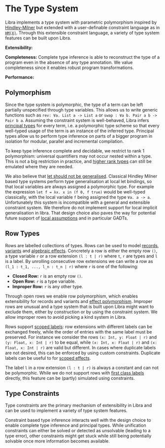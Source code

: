 # The Type System

Libra implements a type system with parametric polymorphism inspired by
[Hindley-Milner] but extended with a user-definable constraint language
as in [`HM(X)`]. Through this extensible constraint language, a variety of
type system features can be built upon Libra.

**Extensibility:** 

**Completeness:**
Complete type inference is able to reconstruct the type of a program even in the absence of any type annotation. We value completeness since it enables robust program transformations.

**Performance:**

## Polymorphism

Since the type system is polymorphic, the type of a term can be left partially
unspecified through type variables. 
This allows us to write generic functions such as `rev: ∀a. List a -> List a` or
`swap : ∀a b. Pair a b -> Pair b a`.
Assuming the constraint system is well-behaved, Libra infers [principal types]
for every term, i.e. a polymorphic type scheme so that every well-typed usage of the term
is an instance of the inferred type.
Principal types allow us to perform type inference on parts of a bigger program in isolation
for modular, parallel and incremental compilation. 

To keep type inference complete and decidable, we restrict to rank 1 polymorphism:
universal quantifiers may not occur nested within a type. This is not a big
restriction in practice, and [higher rank types] can still be emulated where they
are needed.

We also believe that [let should not be generalised](https://www.microsoft.com/en-us/research/wp-content/uploads/2016/02/tldi10-vytiniotis.pdf).
Classical Hindley Milner based type systems perform type generalisation at local
let bindings, so that local variables are always assigned a polymorphic type.
For example the expression `let f = λx. x in (f 0, f true)` would be well-typed
classically, with the local variable `f` being assigned the type `∀a. a -> a`.
Unfortunately this system is incompatible with a general
and extensible constraint system. We therefore do not implement support
for local implicit generalisation in libra. That design choice also paves
the way for potential future support of [local assumptions](https://simon.peytonjones.org/outsideinx/)
and in particular GADTs.

## Row Types

Rows are labelled collections of types.
Rows can be used to model [records], [variants] and
[algebraic effects].
Concretely a row is either the empty row `()`,
a type variable `r` or a row extension `(l : t | r)` where `t`, `r` are types
and `l` is a label. By unrolling consecutive row extensions we can write a row
as `(l_1 : t_1, ..., l_n : t_n | r)` where `r` is one of the following:

 - **Closed Row:** `r` is an empty row `()`.
 - **Open Row:** `r` is a type variable.
 - **Improper Row:** `r` is any other type.

Through open rows we enable row polymorphism, which enables extensibility for
records and variants and [effect polymorphism].
Improper rows are unusual and a type system that is built upon Libra might want
to exclude them, either by construction or by using the constraint system.
We allow improper rows to avoid picking a kind system in Libra.

Rows support [scoped labels]: row extensions with different labels can
be exchanged freely, while the order of entries with the same label must be
preserved.
For instance we consider the rows `(x: Int, y: Float | r)` and `(y: Float, x: Int | r)`
to be equal, while `(x: Int, x: Float | r)` and `(x: Float, x: Int | r)` are valid
but different.
In cases where duplicate labels are not desired, this can be enforced
by using custom constraints.
Duplicate labels can be useful to for [scoped effects].

The label `l` in a row extension `(l : t | r)` is always a constant and can
not be polymorphic.
While we do not support rows with [first class labels] directly,
this feature can be (partly) simulated using constraints.

## Type Constraints

Type constraints are the primary mechanism of extensibility in Libra and
can be used to implement a variety of type system features.

Constraint based type inference interacts well with the design choice to enable
complete type inference and principal types. While unification constraints can
either be solved or detected as unsolvable (leading to a type error), other constraints might get
stuck while still being potentially solvable once more information becomes available.

[scoped labels]: https://www.microsoft.com/en-us/research/wp-content/uploads/2016/02/scopedlabels.pdf
[first class labels]: https://www.microsoft.com/en-us/research/wp-content/uploads/2016/02/fclabels.pdf
[Hindley-Milner]: https://en.wikipedia.org/wiki/Hindley%E2%80%93Milner_type_system
[`HM(X)`]: https://www.cs.tufts.edu/~nr/drop/tapos-final.pdf
[principal types]: https://en.wikipedia.org/wiki/Principal_type
[algebraic effects]: ./recipe_effects.md
[records]: ./recipe_adt.md#records
[variants]: ./recipe_adt.md#variants
[effect polymorphism]: ./recipe_effects.md#effect-polymorphism
[scoped effects]: ./recipe_effect.md#scoped-effects
[higher rank types]: ./recipe_rank_n.md
